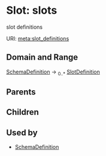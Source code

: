 # Slot: slots


slot definitions

URI: [meta:slot_definitions](https://w3id.org/biolink/biolinkml/meta/slot_definitions)
## Domain and Range

[SchemaDefinition](SchemaDefinition.md) ->  <sub>0..*</sub> [SlotDefinition](SlotDefinition.md)
## Parents

## Children

## Used by

 * [SchemaDefinition](SchemaDefinition.md)
